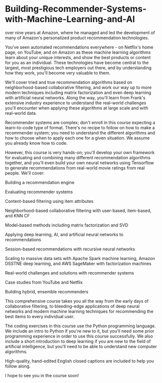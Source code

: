 # Building-Recommender-Systems-with-Machine-Learning-and-AI

over nine years at Amazon, where he managed and led the development of many of Amazon's personalized product recommendation technologies.

You've seen automated recommendations everywhere - on Netflix's home page, on YouTube, and on Amazon as these machine learning algorithms learn about your unique interests, and show the best products or content for you as an individual. These technologies have become central to the  largest, most prestigious tech employers out there, and by understanding how they work, you'll become very valuable to them.

We'll cover tried and true recommendation algorithms based on neighborhood-based collaborative filtering, and work our way up to more modern techniques including matrix factorization and even deep learning with artificial neural networks. Along the way, you'll learn from Frank's extensive industry experience to understand the real-world challenges you'll encounter when applying these algorithms at large scale and with real-world data.

Recommender systems are complex; don't enroll in this course expecting a learn-to-code type of format. There's no recipe to follow on how to make a recommender system; you need to understand the different algorithms and how to choose when to apply each one for a given situation. We assume you already know how to code.

However, this course is very hands-on; you'll develop your own framework for evaluating and combining many different recommendation algorithms together, and you'll even build your own neural networks using Tensorflow to generate recommendations from real-world movie ratings from real people. We'll cover:

Building a recommendation engine

Evaluating recommender systems

Content-based filtering using item attributes

Neighborhood-based collaborative filtering with user-based, item-based, and KNN CF

Model-based methods including matrix factorization and SVD

Applying deep learning, AI, and artificial neural networks to recommendations

Session-based recommendations with recursive neural networks

Scaling to massive data sets with Apache Spark machine learning, Amazon DSSTNE deep learning, and AWS SageMaker with factorization machines

Real-world challenges and solutions with recommender systems

Case studies from YouTube and Netflix

Building hybrid, ensemble recommenders

This comprehensive course takes you all the way from the early days of collaborative filtering, to bleeding-edge applications of deep neural networks and modern machine learning techniques for recommending the best items to every individual user.

The coding exercises in this course use the Python programming language. We include an intro to Python if you're new to it, but you'll need some prior programming experience in order to use this course successfully. We also include a short introduction to deep learning if you are new to the field of artificial intelligence, but you'll need to be able to understand new computer algorithms.

High-quality, hand-edited English closed captions are included to help you follow along.

I hope to see you in the course soon!
